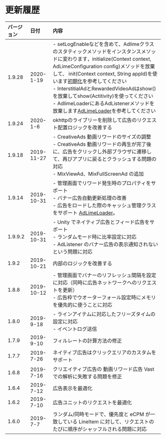 # 更新履歴

| バージョン| 日付     | 内容                                      |
| :----- | :-------- | :--------------------------------------- |
| 1.9.28 | 2020-1-19  | - setLogEnableなどを含めて、Adlimeクラスのスタティックメソッドをインスタンスメソッドに変わります，initialize(Context context, AdLimeConfiguration config)メソッドを放棄して、 init(Context context, String appId)を使います[初期化](./init.md)を参考してください<br>- InterstitialAdとRewardedVideoAdはshow()を放棄してshow(Actitivity)を使ってください<br>- AdlimeLoaderにあるAdListenerメソッドを放棄します[AdLimeLoader](./adloader.md)を参考してください|
| 1.9.24 | 2020-1-6   | okhttpのライブリーを削除して広告のリクエスト配置ロジックを改善する|
| 1.9.18 | 2019-11-27 | - CreativeAds 動画リワードのサイズの調整<br> - CreativeAds 動画リワードの再生が完了後に、広告をクリックし外部ブラウザに遷移して、再びアプリに戻るとクラッシュする問題の対応<br>- MixViewAd、MixFullScreenAd の追加|
| 1.9.14 | 2019-10-31 | - 管理画面でリワード発生時のプロパティをサポート<br> - バナー広告自動更新処理の改善<br> - 広告をロードした際のキャッシュ管理クラスをサポート [AdLimeLoader](./adloader)。|
| 1.9.9.2| 2019-10-31 | - Unity でネイティブ広告とフィード広告をサポート <br> - ランダムモード時に比率設定に対応 <br> - AdListener のバナー広告の表示通知されないという問題に対応 |
| 1.9.2  | 2019-10-21 | 内部のロジックを改善する|
| 1.8.8  | 2019-10-12 | - 管理画面でバナーのリフレッシュ間隔を設定に対応（同時に広告ネットワークへのリクエストを更新）<br> - 広告枠でウオーターフォール設定時にメモリを優先的に使うことに対応|
| 1.8.0  | 2019-9-18  | - ラインアイテムに対応したフリーズタイムの設定に対応 <br> - イベントログ送信|
| 1.7.9  | 2019-9-10  | フィルレートの計算方法の修正|
| 1.7.7  | 2019-7-26  | ネイティブ広告はクリックエリアのカスタムをサポート|
| 1.6.8  | 2019-7-16  | クリエイティブ広告の 動画リワード広告 Vast での解析に失敗する問題を修正|
| 1.6.4  | 2019-7-12  | 広告表示を最適化|
| 1.6.2  | 2019-7-10  | 広告ユニットのリクエストを最適化|
| 1.6.0  | 2019-7-7   | ランダム/同時モードで、優先度と eCPM が一致している LineItem に対して、リクエストのたびに順序がシャッフルされる問題に対応|
